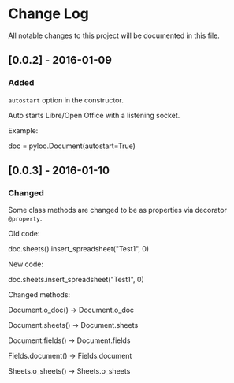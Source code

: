 # Change Log
All notable changes to this project will be documented in this file.

## [0.0.2] - 2016-01-09
### Added
``autostart`` option in the constructor.

Auto starts Libre/Open Office with a listening socket.

Example:

doc = pyloo.Document(autostart=True)

## [0.0.3] - 2016-01-10
### Changed
Some class  methods are changed to be as properties via decorator
``@property``.

Old code:

doc.sheets().insert_spreadsheet("Test1", 0)

New code:

doc.sheets.insert_spreadsheet("Test1", 0)

Changed methods:

Document.o_doc() -> Document.o_doc

Document.sheets() -> Document.sheets

Document.fields() -> Document.fields

Fields.document() -> Fields.document

Sheets.o_sheets() -> Sheets.o_sheets
